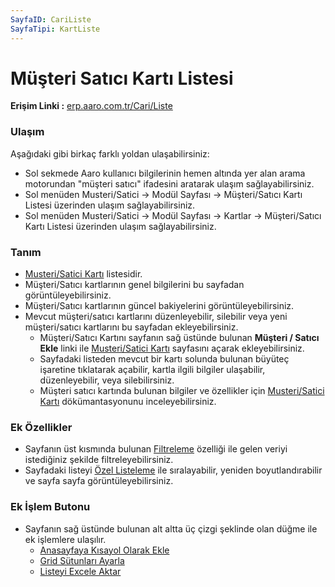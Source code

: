 ```yaml
---
SayfaID: CariListe
SayfaTipi: KartListe
---
```


# Müşteri Satıcı Kartı Listesi

**Erişim Linki :** [erp.aaro.com.tr/Cari/Liste](https://erp.aaro.com.tr/Cari/Liste)

### Ulaşım

Aşağıdaki gibi birkaç farklı yoldan ulaşabilirsiniz:

- Sol sekmede Aaro kullanıcı bilgilerinin hemen altında yer alan arama motorundan "müşteri satıcı" ifadesini aratarak ulaşım sağlayabilirsiniz.
- Sol menüden Musteri/Satici -> Modül Sayfası -> Müşteri/Satıcı Kartı Listesi üzerinden ulaşım sağlayabilirsiniz. 
- Sol menüden Musteri/Satici -> Modül Sayfası -> Kartlar -> Müşteri/Satıcı Kartı Listesi üzerinden ulaşım sağlayabilirsiniz. 

### Tanım 

- [Musteri/Satici Kartı](../MusteriSatici/MusteriSaticiKarti.md) listesidir.
- Müşteri/Satıcı kartlarının genel bilgilerini bu sayfadan görüntüleyebilirsiniz.
- Müşteri/Satıcı kartlarının güncel bakiyelerini görüntüleyebilirsiniz.
- Mevcut müşteri/satıcı kartlarını düzenleyebilir, silebilir veya yeni müşteri/satıcı kartlarını bu sayfadan ekleyebilirsiniz. 
    - Müşteri/Satıcı Kartını sayfanın sağ üstünde bulunan **Müşteri / Satıcı Ekle** linki ile [Musteri/Satici Kartı](../MusteriSatici/MusteriSaticiKarti.md) sayfasını açarak ekleyebilirsiniz.
    - Sayfadaki listeden mevcut bir kartı solunda bulunan büyüteç işaretine tıklatarak açabilir, kartla ilgili bilgiler ulaşabilir, düzenleyebilir, veya silebilirsiniz.
    - Müşteri satıcı kartında bulunan bilgiler ve özellikler için [Musteri/Satici Kartı](../MusteriSatici/MusteriSaticiKarti.md) dökümantasyonunu inceleyebilirsiniz.
 

### Ek Özellikler 

- Sayfanın üst kısmında bulunan [Filtreleme](../TemelOzellikler/SayfaKisitlari.md) özelliği ile gelen veriyi istediğiniz şekilde filtreleyebilirsiniz.
- Sayfadaki listeyi [Özel Listeleme](../TemelOzellikler/ListeNesnesi.md) ile sıralayabilir, yeniden boyutlandırabilir ve sayfa sayfa görüntüleyebilirsiniz.

### Ek İşlem Butonu

- Sayfanın sağ üstünde bulunan alt altta üç çizgi şeklinde olan düğme ile ek işlemlere ulaşılır.
    - [Anasayfaya Kısayol Olarak Ekle](../TemelOzellikler/KisaYollaraEkleme.md)
    - [Grid Sütunları Ayarla](../TemelOzellikler/GridSutunAyarlari.md)
    - [Listeyi Excele Aktar](../TemelOzellikler/ListeyiExceleAktar.md)

